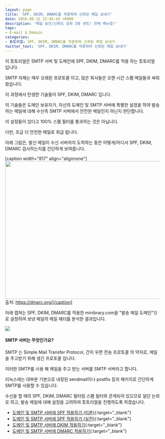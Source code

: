 ```yaml
---
layout: page
title: 'SPF, DKIM, DMARC를 적용하여 신뢰된 메일 보내기'
date: 2016-06-12 22:45:43 +0900
description: '메일 보안/신뢰도 강화 3종 셋트! 전체 매뉴얼!'
tags:
- E-mail & Domain
categories:
- 튜토리얼: SPF, DKIM, DMARC를 적용하여 신뢰된 메일 보내기 
twitter_text: 'SPF, DKIM, DMARC를 적용하여 신뢰된 메일 보내기'
---
```


이 튜토리얼은 SMTP 서버 및 도메인에 SPF, DKIM, DMARC를 적용 하는 튜토리얼 입니다.

SMTP 자체는 매우 오래된 프로토콜 이고, 많은 회사들은 오랜 시간 스팸 메일들과 싸워왔습니다.

이 과정에서 탄생한 기술들이 SPF, DKIM, DMARC 입니다.

이 기술들은 도메인 보유자가, 자신의 도메인 및 SMTP 서버에 특별한 설정을 하여 발송하는 메일에 대해 수신측 SMTP 서버에서 안전한 메일인지 아닌지 판단합니다.

이 설정들이 있다고 100% 스팸 필터를 통과하는 것은 아닙니다.

다만, 조금 더 안전한 메일로 취급 됩니다.

아래 그림은, 발신 메일이 수신 서버까지 도착하는 동안 어떻게/어디서 SPF, DKIM, DMARC 검사하는지를 간단하게 보여줍니다.

[caption width="817" align="alignnone"]<a href="https://googledrive.com/host/0Bw2KEQNBe4nMZW91OWJNZ2lmX0k/mail-flow.jpg"><img src="https://googledrive.com/host/0Bw2KEQNBe4nMZW91OWJNZ2lmX0k/mail-flow.jpg" width="817" height="447" class /></a> 출처: https://dmarc.org/[/caption]

아래 캡쳐는 SPF, DKIM, DMARC를 적용한 minibrary.com을 "발송 메일 도메인"으로 설정하여 보낸 메일의 메일 헤더를 분석한 결과입니다.

<a href="https://googledrive.com/host/0Bw2KEQNBe4nMZW91OWJNZ2lmX0k/img2016-0517-001.png" data-lightbox=""><img src="https://googledrive.com/host/0Bw2KEQNBe4nMZW91OWJNZ2lmX0k/img2016-0517-001.png"></a>


#### SMTP 서버는 무엇인가요?

SMTP 는 Simple Mail Transfer Protocol, 간이 우편 전송 프로토콜 의 약자로, 메일을 주고받기 위해 생긴 프로토콜 입니다.

이러한 SMTP를 사용 해 메일을 주고 받는 서버를 SMTP 서버라고 합니다.

리눅스에는 대부분 기본으로 내장된 sendmail이나 postfix 등의 패키지로 간단하게 SMTP를 사용할 수 있습니다.

수신을 할 때의 SPF, DKIM, DMARC 필터링 스팸 필터와 관계되어 있으므로 일단 논외로 하고, 발송 메일에 대해 설정을 고려하여 튜토리얼을 진행하도록 하겠습니다.

* [도메인 및 SMTP 서버에 SPF 적용하기 (이론)](/251){:target="_blank"}
* [도메인 및 SMTP 서버에 SPF 적용하기 (실전)](/252){:target="_blank"}
* [도메인 및 SMTP 서버에 DKIM 적용하기](/278){:target="_blank"}
* [도메인 및 SMTP 서버에 DMARC 적용하기](/253){:target="_blank"}
